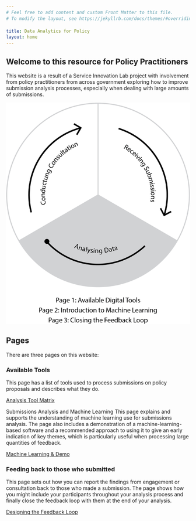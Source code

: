 ```yaml
---
# Feel free to add content and custom Front Matter to this file.
# To modify the layout, see https://jekyllrb.com/docs/themes/#overriding-theme-defaults

title: Data Analytics for Policy
layout: home
---
```


## Welcome to this resource for Policy Practitioners

This website is a result of a Service Innovation Lab project with involvement from policy practitioners from across government exploring how to improve submission analysis processes, especially when dealing with large amounts of submissions.

![Data analysis phase](assets/img/analysing-data-image.png)

## Pages

There are three pages on this website:

### **Available Tools**

This page has a list of tools used to process submissions on policy proposals and describes what they do.

[Analysis Tool Matrix](/bagel-box/matrix/)

Submissions Analysis and Machine Learning
This page explains and supports the understanding of machine learning use for submissions analysis. The page also includes a demonstration of a machine-learning-based software and a recommended approach to using it to give an early indication of key themes, which is particularly useful when processing large quantities of feedback.

[Machine Learning & Demo](/bagel-box/intro/)

### **Feeding back to those who submitted**

This page sets out how you can report the findings from engagement or consultation back to those who made a submission. The page shows how you might include your participants throughout your analysis process and finally close the feedback loop with them at the end of your analysis.

[Designing the Feedback Loop](/bagel-box/feedback-loop/)
